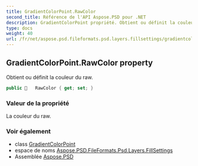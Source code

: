 ```yaml
---
title: GradientColorPoint.RawColor
second_title: Référence de l'API Aspose.PSD pour .NET
description: GradientColorPoint propriété. Obtient ou définit la couleur du raw.
type: docs
weight: 40
url: /fr/net/aspose.psd.fileformats.psd.layers.fillsettings/gradientcolorpoint/rawcolor/
---
```

## GradientColorPoint.RawColor property

Obtient ou définit la couleur du raw.

```csharp
public    RawColor { get; set; }
```

### Valeur de la propriété

La couleur du raw.

### Voir également

* class [GradientColorPoint](../)
* espace de noms [Aspose.PSD.FileFormats.Psd.Layers.FillSettings](../../gradientcolorpoint/)
* Assemblée [Aspose.PSD](../../../)


